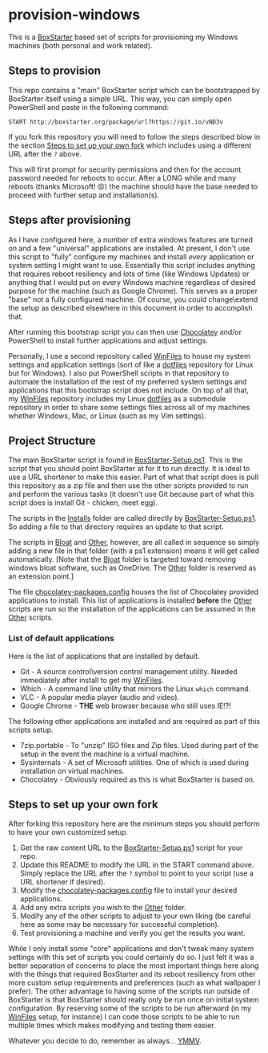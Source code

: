 # provision-windows

This is a [BoxStarter](http://boxstarter.org) based set of scripts for provisioning my Windows machines (both personal and work related).

## Steps to provision

This repo contains a "main" BoxStarter script which can be bootstrapped by BoxStarter itself using a simple URL.  This way, you can simply open PowerShell and paste in the following command:

`START http://boxstarter.org/package/url?https://git.io/vND3v`

If you fork this repository you will need to follow the steps described blow in the section [Steps to set up your own fork](README.md#steps-to-set-up-your-own-fork) which includes using a different URL after the `?` above.

This will first prompt for security permissions and then for the account password needed for reboots to occur.  After a LONG while and many reboots (thanks Microsoft! :rage:) the machine should have the base needed to proceed with further setup and installation(s).

## Steps after provisioning

As I have configured here, a number of extra windows features are turned on and a few "universal" applications are installed.  At present, I don't use this script to "fully" configure my machines and install *every* application or system setting I might want to use.  Essentially this script includes anything that requires reboot resiliency and lots of time (like Windows Updates) or anything that I would put on every Windows machine regardless of desired purpose for the machine (such as Google Chrome).  This serves as a proper "base" not a fully configured machine.  Of course, you could change\extend the setup as described elsewhere in this document in order to accomplish that.

After running this bootstrap script you can then use [Chocolatey](https://chocolatey.org) and/or PowerShell to install further applications and adjust settings.

Personally, I use a second repository called [WinFiles](https://github.com/brennanfee/winfiles) to house my system settings and application settings (sort of like a [dotfiles](https://dotfiles.github.io/) repository for Linux but for Windows).  I also put PowerShell scripts in that repository to automate the installation of the rest of my preferred system settings and applications that this bootstrap script does not include.  On top of all that, my [WinFiles](https://github.com/brennanfee/winfiles) repository includes my Linux [dotfiles](https://github.com/brennanfee/dotfiles) as a submodule repository in order to share some settings files across all of my machines whether Windows, Mac, or Linux (such as my Vim settings).

## Project Structure

The main BoxStarter script is found in [BoxStarter-Setup.ps1](boxStarter/Boxstarter-Setup.ps1).  This is the script that you should point BoxStarter at for it to run directly.  It is ideal to use a URL shortener to make this easier.  Part of what that script does is pull this repository as a zip file and then use the other scripts provided to run and perform the various tasks (it doesn't use Git because part of what this script does is install Git - chicken, meet egg).

The scripts in the [Installs](scripts/Installs) folder are called directly by [BoxStarter-Setup.ps1](boxStarter/Boxstarter-Setup.ps1).  So adding a file to that directory requires an update to that script.

The scripts in [Bloat](scripts\Bloat) and [Other](scripts\Other), however, are all called in sequence so simply adding a new file in that folder (with a ps1 extension) means it will get called automatically.  \[Note that the [Bloat](scripts\Bloat) folder is targeted toward removing windows bloat software, such as OneDrive.  The [Other](scripts\Other) folder is reserved as an extension point.\]

The file [chocolatey-packages.config](scripts/chocolatey-packages.config) houses the list of Chocolatey provided applications to install.  This list of applications is installed **before** the [Other](scripts\Other) scripts are run so the installation of the applications can be assumed in the [Other](scripts\Other) scripts.

### List of default applications

Here is the list of applications that are installed by default.

* Git - A source control\version control management utility.  Needed immediately after install to get my [WinFiles](https://github.com/brennanfee/winfiles).
* Which - A command line utility that mirrors the Linux `which` command.
* VLC - A popular media player (audio and video).
* Google Chrome - **THE** web browser because who still uses IE!?!

The following other applications are installed and are required as part of this scripts setup.

* 7zip.portable - To "unzip" ISO files and Zip files.  Used during part of the setup in the event the machine is a virtual machine.
* Sysinternals - A set of Microsoft utilities.  One of which is used during installation on virtual machines.
* Chocolatey - Obviously required as this is what BoxStarter is based on.

## Steps to set up your own fork

After forking this repository here are the minimum steps you should perform to have your own customized setup.

1. Get the raw content URL to the [BoxStarter-Setup.ps1](boxStarter/Boxstarter-Setup.ps1) script for your repo.
1. Update this README to modify the URL in the START command above. Simply replace the URL after the `?` symbol to point to your script (use a URL shortener if desired).
1. Modify the [chocolatey-packages.config](scripts/chocolatey-packages.config) file to install your desired applications.
1. Add any extra scripts you wish to the [Other](scripts\Other) folder.
1. Modify any of the other scripts to adjust to your own liking (be careful here as some may be necessary for successful completion).
1. Test provisioning a machine and verify you get the results you want.

While I only install some "core" applications and don't tweak many system settings with this set of scripts you could certainly do so.  I just felt it was a better separation of concerns to place the most important things here along with the things that required BoxStarter and its reboot resiliency from other more custom setup requirements and preferences (such as what wallpaper I prefer).  The other advantage to having some of the scripts run outside of BoxStarter is that BoxStarter should really only be run once on initial system configuration.  By reserving some of the scripts to be run afterward (in my [WinFiles](https://github.com/brennanfee/winfiles) setup, for instance) I can code those scripts to be able to run multiple times which makes modifying and testing them easier.

Whatever you decide to do, remember as always... [YMMV](https://dictionary.cambridge.org/us/dictionary/english/ymmv).

